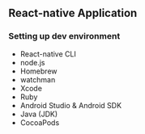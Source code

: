 ## React-native Application

### Setting up dev environment
- React-native CLI
- node.js
- Homebrew
- watchman
- Xcode
- Ruby
- Android Studio & Android SDK
- Java (JDK)
- CocoaPods

